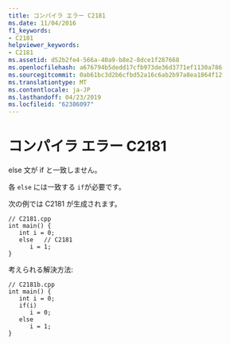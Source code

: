 ```yaml
---
title: コンパイラ エラー C2181
ms.date: 11/04/2016
f1_keywords:
- C2181
helpviewer_keywords:
- C2181
ms.assetid: d52b2fe4-566a-40a9-b8e2-8dce1f287668
ms.openlocfilehash: a676794b5dedd17cfb973de36d3771ef1130a786
ms.sourcegitcommit: 0ab61bc3d2b6cfbd52a16c6ab2b97a8ea1864f12
ms.translationtype: MT
ms.contentlocale: ja-JP
ms.lasthandoff: 04/23/2019
ms.locfileid: "62386097"
---
```

# <a name="compiler-error-c2181"></a>コンパイラ エラー C2181

else 文が if と一致しません。

各 `else` には一致する `if`が必要です。

次の例では C2181 が生成されます。

```
// C2181.cpp
int main() {
   int i = 0;
   else   // C2181
      i = 1;
}
```

考えられる解決方法:

```
// C2181b.cpp
int main() {
   int i = 0;
   if(i)
      i = 0;
   else
      i = 1;
}
```